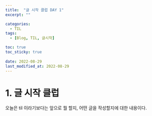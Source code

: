 ```yaml
---
title:  "글 시작 클럽 DAY 1"
excerpt: ""

categories:
  - TIL
tags:
  - [Blog, TIL, 글시작]

toc: true
toc_sticky: true
 
date: 2022-08-29
last_modified_at: 2022-08-29
---
```


# 1. 글 시작 클럽 

오늘은 til 이라기보다는 앞으로 뭘 할지, 어떤 글을 작성할지에 대한 내용이다.
